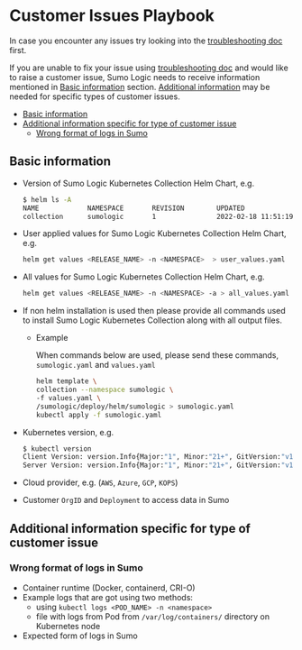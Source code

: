 # Customer Issues Playbook

In case you encounter any issues try looking into the [troubleshooting doc](troubleshoot-collection.md) first.

If you are unable to fix your issue using [troubleshooting doc](troubleshoot-collection.md) and would like to raise a customer issue, Sumo
Logic needs to receive information mentioned in [Basic information](#basic-information) section.
[Additional information](#additional-information-specific-for-type-of-customer-issue) may be needed for specific types of customer issues.

- [Basic information](#basic-information)
- [Additional information specific for type of customer issue](#additional-information-specific-for-type-of-customer-issue)
  - [Wrong format of logs in Sumo](#wrong-format-of-logs-in-sumo)

## Basic information

- Version of Sumo Logic Kubernetes Collection Helm Chart, e.g.

  ```bash
  $ helm ls -A
  NAME            NAMESPACE       REVISION        UPDATED                                 STATUS          CHART           APP VERSION
  collection      sumologic       1               2022-02-18 11:51:19.646037586 +0000 UTC deployed        sumologic-2.5.1 2.5.1
  ```

- User applied values for Sumo Logic Kubernetes Collection Helm Chart, e.g.

  ```bash
  helm get values <RELEASE_NAME> -n <NAMESPACE>  > user_values.yaml
  ```

- All values for Sumo Logic Kubernetes Collection Helm Chart, e.g.

  ```bash
  helm get values <RELEASE_NAME> -n <NAMESPACE> -a > all_values.yaml
  ```

- If non helm installation is used then please provide all commands used to install Sumo Logic Kubernetes Collection along with all output
  files.

  - Example

    When commands below are used, please send these commands, `sumologic.yaml` and `values.yaml`

    ```bash
    helm template \
    collection --namespace sumologic \
    -f values.yaml \
    /sumologic/deploy/helm/sumologic > sumologic.yaml
    kubectl apply -f sumologic.yaml
    ```

- Kubernetes version, e.g.

  ```bash
  $ kubectl version
  Client Version: version.Info{Major:"1", Minor:"21+", GitVersion:"v1.21.9-3+5bfa682137fad9", GitCommit:"5bfa682137fad91088ec83cd6913bccb75401dc9", GitTreeState:"clean", BuildDate:"2022-01-26T21:59:57Z", GoVersion:"go1.16.13", Compiler:"gc", Platform:"linux/amd64"}
  Server Version: version.Info{Major:"1", Minor:"21+", GitVersion:"v1.21.9-3+5bfa682137fad9", GitCommit:"5bfa682137fad91088ec83cd6913bccb75401dc9", GitTreeState:"clean", BuildDate:"2022-01-26T21:55:03Z", GoVersion:"go1.16.13", Compiler:"gc", Platform:"linux/amd64"}
  ```

- Cloud provider, e.g. (`AWS`, `Azure`, `GCP`, `KOPS`)

- Customer `OrgID` and `Deployment` to access data in Sumo

## Additional information specific for type of customer issue

### Wrong format of logs in Sumo

- Container runtime (Docker, containerd, CRI-O)
- Example logs that are got using two methods:
  - using `kubectl logs <POD_NAME> -n <namespace>`
  - file with logs from Pod from `/var/log/containers/` directory on Kubernetes node
- Expected form of logs in Sumo
